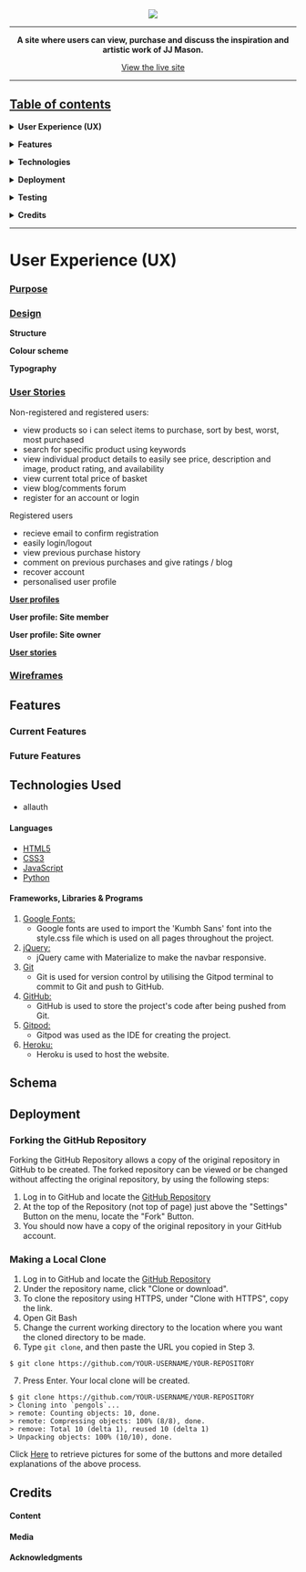 <div align="center">
  <img src="#">
<hr>

**A site where users can view, purchase and discuss the inspiration and artistic work of JJ Mason.**

[View the live site](https://#/)

</div>

---

## <u>Table of contents</u>

**<details><summary> User Experience (UX)</summary>**
  - [Purpose](#purpose)
  - [Design](#design)
  - [User stories](#user-stories)
  - [Wireframes](#wireframes)
</details>

**<details><summary> Features</summary>**
  - [Features used](#features-used)
  - [Future Features](#to-do-list)
</details>

**<details><summary> Technologies</summary>**
  - [Languages](#languages)
  - [Frameworks, Libraries & Programs](#frameworks-libraries-programs)
</details>

**<details><summary> Deployment</summary>**
  - [Deploy to Heroku](#deploy-to-heroku)
</details>

**<details><summary> Testing</summary>**
  - [Testing Documentation](https://#)
</details>

**<details><summary> Credits</summary>**
  - [Content](#content)
  - [Media](#media)
  - [Acknowledgements](#acknowledgements)
</details>

<hr>

# **User Experience (UX)**

### **<u>Purpose</u>**


### **<u>Design</u>**

**Structure**


**Colour scheme**


**Typography**


### **<u>User Stories</u>**

Non-registered and registered users:
- view products so i can select items to purchase, sort by best, worst, most purchased
- search for specific product using keywords
- view individual product details to easily see price, description and image, product rating, and availability
- view current total price of basket
- view blog/comments forum 
- register for an account or login 


Registered users 
- recieve email to confirm registration
- easily login/logout
- view previous purchase history
- comment on previous purchases and give ratings / blog
- recover account
- personalised user profile


<u>**User profiles**</u>

**User profile: Site member**

**User profile: Site owner**

<u>**User stories**</u>



### **<u>Wireframes</u>**

## **Features**

### **Current Features**

### **Future Features**


## **Technologies Used**

-   allauth

#### Languages

- [HTML5](https://en.wikipedia.org/wiki/HTML5)
- [CSS3](https://en.wikipedia.org/wiki/Cascading_Style_Sheets)
- [JavaScript](https://en.wikipedia.org/wiki/JavaScript)
- [Python](https://www.python.org/)

#### Frameworks, Libraries & Programs

1. [Google Fonts:](https://fonts.google.com/)
    - Google fonts are used to import the 'Kumbh Sans' font into the style.css file which is used on all pages throughout the project.
1. [jQuery:](https://jquery.com/)
    - jQuery came with Materialize to make the navbar responsive.
1. [Git](https://git-scm.com/)
    - Git is used for version control by utilising the Gitpod terminal to commit to Git and push to GitHub.
1. [GitHub:](https://github.com/)
    - GitHub is used to store the project's code after being pushed from Git.
1. [Gitpod:](https://gitpod.io/)
    - Gitpod was used as the IDE for creating the project.
1. [Heroku:](https://www.heroku.com/)
    - Heroku is used to host the website.

## Schema

## **Deployment**

### Forking the GitHub Repository

Forking the GitHub Repository allows a copy of the original repository in GitHub to be created.  The forked repository can be viewed or be changed without affecting the original repository, by using the following steps:

1. Log in to GitHub and locate the [GitHub Repository](https://github.com/pengols/#)
2. At the top of the Repository (not top of page) just above the "Settings" Button on the menu, locate the "Fork" Button.
3. You should now have a copy of the original repository in your GitHub account.

### Making a Local Clone

1. Log in to GitHub and locate the [GitHub Repository](https://github.com/pengols/#)
2. Under the repository name, click "Clone or download".
3. To clone the repository using HTTPS, under "Clone with HTTPS", copy the link.
4. Open Git Bash
5. Change the current working directory to the location where you want the cloned directory to be made.
6. Type `git clone`, and then paste the URL you copied in Step 3.

```
$ git clone https://github.com/YOUR-USERNAME/YOUR-REPOSITORY
```

7. Press Enter. Your local clone will be created.

```
$ git clone https://github.com/YOUR-USERNAME/YOUR-REPOSITORY
> Cloning into `pengols`...
> remote: Counting objects: 10, done.
> remote: Compressing objects: 100% (8/8), done.
> remove: Total 10 (delta 1), reused 10 (delta 1)
> Unpacking objects: 100% (10/10), done.
```

Click [Here](https://help.github.com/en/github/creating-cloning-and-archiving-repositories/cloning-a-repository#cloning-a-repository-to-github-desktop) to retrieve pictures for some of the buttons and more detailed explanations of the above process.

## **Credits**

#### Content


#### Media


#### Acknowledgments

